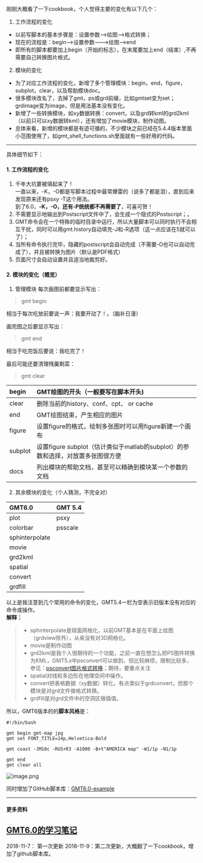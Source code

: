 刚刚大概看了一下cookbook，个人觉得主要的变化有以下几个：  
1. 工作流程的变化  
- 以前写脚本的基本步骤是：设置参数-->绘图-->格式转换；  
- 现在的流程是：begin-->设置参数--->绘图-->end  
- 即所有的脚本都要加上begin（开始的标志），在末尾要加上end（结束）,不再需要自己转换图片格式。    
2. 模块的变化  
- 为了对应工作流程的变化，新增了多个管理模块：begin，end，figure，subplot，clear，以及帮助模块doc。  
- 很多模块改名了，去掉了gmt，ps或grd前缀，比如gmtset变为set；grdimage变为image，但是用法基本没有变化。
- 新增了一些转换模块，如xy数据转换：convert，以及grd转kml的grd2kml（以前只可以xy数据转kml），还有增加了movie模块，制作动图。   
- 总体来看，新增的模块都是有迹可循的，不少模块之前已经在5.4.4版本里面小范围使用了，如gmt_shell_functions.sh里面就有一些好用的代码。
 
---

具体细节如下：

#### 1. 工作流程的变化
1. 千年大坑要被填起来了！  
一直以来，-K，-O都是写脚本过程中最常爆雷的（说多了都是泪），直到后来发现原来还有psxy -T这个用法。  
到了6.0，**-K，-O，还有-P统统都不再需要了**，可喜可贺！  
2. 不需要显示地输出到Postscript文件中了，会生成一个隐式的Postscript；。
3. GMT命令会在一个特殊的临时目录中运行，所以大量脚本可以同时执行不会相互干扰，同时可以用gmt.history自动填充-J和-R选项（这一点应该在5就可以了）；
4. 当所有命令执行完毕，隐藏的postscript会自动完成（不需要-O也可以自动完成了），并且被转换为图片（默认是PDF格式）  
5. 页面尺寸会自动设置并且适当地裁剪好。

#### 2. 模块的变化（概览）
1.  管理模块
每次画图前都要显示写出：  
> gmt begin 

相当于每次吃放前要说一声：我要开动了！。（脑补日漫）  

画完图之后要显示写出：
> gmt end

相当于吃完饭后要说：我吃完了！

最后可能还要清理残羹剩菜：  
> gmt clear

begin  | GMT绘图的开头（一般要写在脚本开头)
| :------| :------
clear   |  删除当前的history、conf、cpt、 or cache
end  | GMT绘图结束，产生相应的图片
figure | 设置figure的格式，绘制多张图时可以用figure新建一个画布
subplot | 设置figure subplot（估计类似于matlab的subplot）的参数和选择，对放置多张图很方便
docs | 列出模块的帮助文档，甚至可以精确到模块某一个参数的文档
2. 其余模块的变化（个人猜测，不完全对）

GMT6.0 | GMT 5.4
| :------| :------
plot  | psxy
colorbar | psscale
sphinterpolate | 
movie |
grd2kml |
spatial |
convert |
grdfill |


以上是我注意到几个常用的命令的变化，GMT5.4一栏为空表示旧版本没有对应的命令或操作。  
**解释：**
> - sphinterpolate是球面网格化，以前GMT基本是在平面上绘图（grdview除外），从来没有对3D网格化。  
> - movie是制作动图  
> - grd2kml是我个人很期待的一个功能，之前一直在想怎么把PS图件转换为KML，GMT5.x中psconvert可以做到，但比较麻烦，限制比较多，参见：[psconvert图片格式转换](https://www.jianshu.com/p/913b52b99001)；期待，要重点关注  
> - spatial对线和多边形在地理空间中操作。    
> - convert把表格数据（xy数据）转化，有点类似于grdconvert，但那个模块是对grd文件做格式转换。  
> - grdfill是对grd文件中的空洞区做插值。  

所以，GMT6版本的的**脚本风格**是：
```
#!/bin/bash

gmt begin gmt-map jpg
gmt set FONT_TITLE=24p,Helvetica-Bold

gmt coast -JM10c -RUS+R3 -A1000 -B+t"AMERICA map" -W1/1p -N1/1p 

gmt end
gmt clear all
```
![image.png](https://upload-images.jianshu.io/upload_images/7955445-05882b23df02ecd1.png?imageMogr2/auto-orient/strip%7CimageView2/2/w/440 )

同时增加了GitHub脚本库：[GMT6.0-example](https://github.com/zhongpenggeo/GMT_demo/tree/master/GMT6)

---
#### 更多资料
**[GMT6.0的学习笔记](https://www.jianshu.com/p/ac52b407efa1)**
---
2018-11-7： 第一次更新
2018-11-9：第二次更新，大概翻了一下cookbook，增加了github脚本库。
